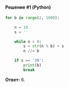 #### Решение #1 (Python)
```python
for b in range(2, 1000):
	
	n = 18
	s = ''
	
	while n > 0:
		s = str(n % b) + s
		n //= b
	
	if s == '30':
		print(b)
		break
```

**Ответ:** 6.
